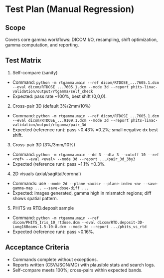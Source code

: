# Test Plan (Manual Regression)

## Scope
Covers core gamma workflows: DICOM I/O, resampling, shift optimization, gamma computation, and reporting.

## Test Matrix
1) Self-compare (sanity)
- Command: `python -m rtgamma.main --ref dicom/RTDOSE_...7605.1.dcm --eval dicom/RTDOSE_...7605.1.dcm --mode 3d --report phits-linac-validation/output/rtgamma/self_check`
- Expected: pass rate ~100%, best shift (0,0,0).

2) Cross-pair 3D (default 3%/2mm/10%)
- Command: `python -m rtgamma.main --ref dicom/RTDOSE_...7605.1.dcm --eval dicom/RTDOSE_...9109.1.dcm --mode 3d --report phits-linac-validation/output/rtgamma/pair_3d`
- Expected (reference run): pass ~0.43% ±0.2%; small negative dx best shift.

3) Cross-pair 3D (3%/3mm/10%)
- Command: `python -m rtgamma.main --dd 3 --dta 3 --cutoff 10 --ref <ref> --eval <eval> --mode 3d --report .../pair_3d_3by3`
- Expected (reference run): pass ~1.1% ±0.3%.

4) 2D visuals (axial/sagittal/coronal)
- Commands: use `--mode 2d --plane <axis> --plane-index <n> --save-gamma-map ... --save-dose-diff ...`
- Expected: images generated, gamma high in mismatch regions; diff shows spatial pattern.

5) PHITS vs RTD.deposit sample
- Command: `python -m rtgamma.main --ref dicom/PHITS_Iris_10_rtdose.dcm --eval dicom/RTD.deposit-3D-Lung16Beams-1.5-10-8.dcm --mode 3d --report .../phits_vs_rtd`
- Expected (reference run): pass ~0.16%.

## Acceptance Criteria
- Commands complete without exceptions.
- Reports written (CSV/JSON/MD) with plausible stats and search logs.
- Self-compare meets 100%; cross-pairs within expected bands.
